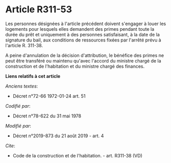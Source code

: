# Article R311-53

Les personnes désignées à l'article précédent doivent s'engager à louer les logements pour lesquels elles demandent des
primes pendant toute la durée du prêt et uniquement à des personnes satisfaisant, à la date de la signature du bail, aux
conditions de ressources fixées par l'arrêté prévu à l'article R. 311-38. 

A peine d'annulation de la décision d'attribution, le bénéfice des primes ne peut être transféré ou maintenu qu'avec l'accord
du ministre chargé de la construction et de l'habitation et du ministre chargé des finances.

**Liens relatifs à cet article**

_Anciens textes_:

  - Décret n°72-66 1972-01-24 art. 51

_Codifié par_:

  - Décret n°78-622 du 31 mai 1978

_Modifié par_:

  - Décret n°2019-873 du 21 août 2019 - art. 4

_Cite_:

  - Code de la construction et de l'habitation. - art. R311-38 (VD)
